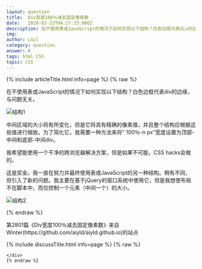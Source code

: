 ```yaml
---
layout: question
title:  Div宽度100％减去固定像素数
date:   2020-03-23T04:17:33.000Z
description: 在不使用表或JavaScript的情况下如何实现以下结构？白色边框代表div的边缘，与问题无关。中间区域的大小将有所变化，但是它将具有精确的像素值...
img: 
author: LGil
category: question
answer: 0
tags: html CSS
topic: CSS
---
```

<div class="article-root">
  <div class="article">
    {% include articleTitle.html info=page %}
    {% raw %}
    <div class="article-content"><p><font style="vertical-align: inherit;"><font style="vertical-align: inherit;">在不使用表或JavaScript的情况下如何实现以下结构？</font><font style="vertical-align: inherit;">白色边框代表div的边缘，与问题无关。</font></font></p>

<p><img src="https://www.samyoc.com//uploads/users/6912/images/thumbnails/1584936925858.png" data-src="https://www.samyoc.com//uploads/users/6912/images/1584936925858.png" alt="结构1"></p>

<p><font style="vertical-align: inherit;"><font style="vertical-align: inherit;">中间区域的大小将有所变化，但是它将具有精确的像素值，并且整个结构应根据这些值进行缩放。</font><font style="vertical-align: inherit;">为了简化它，我需要一种方法来将“ 100％-n px”宽度设置为顶部-中间和底部-中间div。</font></font></p>

<p><font style="vertical-align: inherit;"><font style="vertical-align: inherit;">我希望能使用一个干净的跨浏览器解决方案，但是如果不可能，CSS hacks会做的。</font></font></p>

<p><font style="vertical-align: inherit;"><font style="vertical-align: inherit;">这是奖金。</font><font style="vertical-align: inherit;">我一直在努力并最终使用表或JavaScript的另一种结构。</font><font style="vertical-align: inherit;">稍有不同，但引入了新的问题。</font><font style="vertical-align: inherit;">我主要在基于jQuery的窗口系统中使用它，但是我想使布局不在脚本中，而仅控制一个元素（中间一个）的大小。</font></font></p>

<p><img src="https://www.samyoc.com//uploads/users/6912/images/thumbnails/1584936925860.png" data-src="https://www.samyoc.com//uploads/users/6912/images/1584936925860.png" alt="结构2"></p></div>
    {% endraw %}
  </div>
  <p class="winter_mark">第2801篇《Div宽度100％减去固定像素数》来自Winter(https://github.com/aiyld/aiyld.github.io)的站点</p>
  <div class="discuss-wrapper">
    {% include discussTitle.html info=page %}
    {% raw %}
    <div class="discuss-list">
    
    </div>
    {% endraw %}
  </div>
<div>
